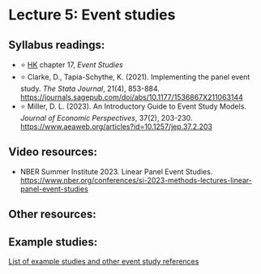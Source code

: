 # Lecture 5: Event studies

## Syllabus readings:

* :star: [HK](https://theeffectbook.net/) chapter 17, *Event Studies*
* :star: Clarke, D., Tapia-Schythe, K. (2021). Implementing the panel event study. *The Stata Journal*, 21(4), 853-884. https://journals.sagepub.com/doi/abs/10.1177/1536867X211063144
* :star: Miller, D. L. (2023). An Introductory Guide to Event Study Models. *Journal of Economic Perspectives*, 37(2), 203-230. https://www.aeaweb.org/articles?id=10.1257/jep.37.2.203

## Video resources:

* NBER Summer Institute 2023. Linear Panel Event Studies. https://www.nber.org/conferences/si-2023-methods-lectures-linear-panel-event-studies

## Other resources:


## Example studies:

[List of example studies and other event study references]()
